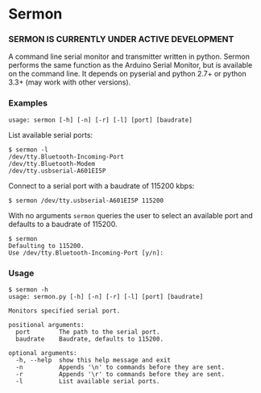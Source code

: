 # Sermon

### SERMON IS CURRENTLY UNDER ACTIVE DEVELOPMENT

A command line serial monitor and transmitter written in python. Sermon performs the same function as the Arduino Serial Monitor, but is available on the command line. It depends on pyserial and python 2.7+ or python 3.3+ (may work with other versions).

### Examples

```
usage: sermon [-h] [-n] [-r] [-l] [port] [baudrate]
```

List available serial ports:
```
$ sermon -l
/dev/tty.Bluetooth-Incoming-Port
/dev/tty.Bluetooth-Modem
/dev/tty.usbserial-A601EI5P
```

Connect to a serial port with a baudrate of 115200 kbps:

```
$ sermon /dev/tty.usbserial-A601EI5P 115200
```

With no arguments `sermon` queries the user to select an available port and defaults to a baudrate of 115200.

```
$ sermon
Defaulting to 115200.
Use /dev/tty.Bluetooth-Incoming-Port [y/n]:
```

### Usage

```
$ sermon -h
usage: sermon.py [-h] [-n] [-r] [-l] [port] [baudrate]

Monitors specified serial port.

positional arguments:
  port        The path to the serial port.
  baudrate    Baudrate, defaults to 115200.

optional arguments:
  -h, --help  show this help message and exit
  -n          Appends '\n' to commands before they are sent.
  -r          Appends '\r' to commands before they are sent.
  -l          List available serial ports.
```
